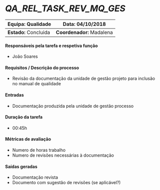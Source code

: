# **_QA_REL_TASK_REV_MQ_GES_**

| **Equipa:** Qualidade | **Data:** 04/10/2018 
| ------ | ------ | 
| **Estado:** Concluida|  **Coordenador:** Madalena|

#### **Responsáveis pela tarefa e respetiva função**
* João Soares
 
#### **Requisitos / Descrição do processo**
* Revisão da documentação da unidade de gestão projeto para inclusão no manual de qualidade

#### **Entradas**
* Documentação produzida pela unidade de gestão processo

#### **Duração da tarefa**
* 00:45h

#### **Métricas de avaliação**
* Numero de horas trabalho
* Numero de revisões necessárias à documentação

#### **Saídas geradas**
* Documentação revista
* Documento com sugestão de revisões (se aplicável?)
